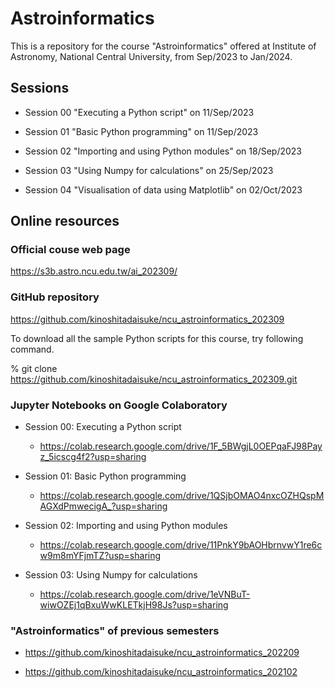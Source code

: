 # Astroinformatics

This is a repository for the course "Astroinformatics" offered at Institute of Astronomy, National Central University, from Sep/2023 to Jan/2024.

## Sessions

- Session 00 "Executing a Python script" on 11/Sep/2023

- Session 01 "Basic Python programming" on 11/Sep/2023

- Session 02 "Importing and using Python modules" on 18/Sep/2023

- Session 03 "Using Numpy for calculations" on 25/Sep/2023

- Session 04 "Visualisation of data using Matplotlib" on 02/Oct/2023

## Online resources

### Official couse web page

https://s3b.astro.ncu.edu.tw/ai_202309/

### GitHub repository

https://github.com/kinoshitadaisuke/ncu_astroinformatics_202309

To download all the sample Python scripts for this course, try following command.

% git clone https://github.com/kinoshitadaisuke/ncu_astroinformatics_202309.git

### Jupyter Notebooks on Google Colaboratory

- Session 00: Executing a Python script

  - https://colab.research.google.com/drive/1F_5BWgjL0OEPqaFJ98Payz_5icscg4f2?usp=sharing

- Session 01: Basic Python programming

  - https://colab.research.google.com/drive/1QSjbOMAO4nxcOZHQspMAGXdPmwecigA_?usp=sharing

- Session 02: Importing and using Python modules

  - https://colab.research.google.com/drive/11PnkY9bAOHbrnvwY1re6cw9m8mYFjmTZ?usp=sharing

- Session 03: Using Numpy for calculations

  - https://colab.research.google.com/drive/1eVNBuT-wiwOZEj1qBxuWwKLETkjH98Js?usp=sharing

### "Astroinformatics" of previous semesters

- https://github.com/kinoshitadaisuke/ncu_astroinformatics_202209

- https://github.com/kinoshitadaisuke/ncu_astroinformatics_202102


